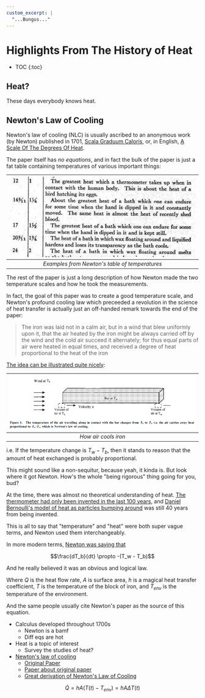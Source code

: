 ```yaml
---
custom_excerpt: |
  "...Bungus..."
---
```


# Highlights From The History of Heat

* TOC
{:toc}
## Heat?

These days everybody knows heat. 

## Newton's Law of Cooling

Newton's law of cooling (NLC) is usually ascribed to an anonymous work (by Newton) published  in 1701, [Scala Graduum Caloris](https://archive.org/details/philtrans07084697), or, in English, [A Scale Of The Degrees Of Heat](https://www.originalsources.com/Document.aspx?DocID=S6VEXZVMWT1M2W2).

The paper itself has *no equations*, and in fact the bulk of the paper is just a fat table containing temperatures of various important things:

|![Examples from Newton's table of temperatures](/images/newtonslawofcooling/newtonscaleexample.png)|
|:--:|
| *Examples from Newton's table of temperatures* |

The rest of the paper is just a long description of how Newton made the two temperature scales and how he took the measurements.

In fact, the goal of this paper was to create a good temperature scale, and Newton's profound cooling law which preceeded a revolution in the science of heat transfer is actually just an off-handed remark towards the end of the paper:

> The iron was laid not in a calm air, but in a wind that blew uniformly upon it, that the air heated by the iron might be always carried off by the wind and the cold air succeed it alternately; for thus equal parts of air were heated in equal times, and received a degree of heat proportional to the heat of the iron

[The idea can be illustrated quite nicely](https://sci-hub.se/https://www.tandfonline.com/doi/abs/10.1080/001075199181549):

|![How air cools iron](/images/newtonslawofcooling/stolendiagram.png)|
|:--:|
| *How air cools iron* |

i.e. If the temperature change is $T_w - T_b$, then it stands to reason that the amount of heat exchanged is probably proportional.

This might sound like a non-sequitur, because yeah, it kinda is. But look where it got Newton. How's the whole "being rigorous" thing going for you, bud?

At the time, there was almost no theoretical understanding of heat. [The thermometer had only been invented in the last 100 years](https://antonhowes.substack.com/p/age-of-invention-why-wasnt-the-steam-76c), and [Daniel Bernoulli's model of heat as particles bumping around](https://en.wikipedia.org/wiki/Kinetic_theory_of_gases) was still 40 years from being invented.

This is all to say that "temperature" and "heat" were both super vague terms, and Newton used them interchangeably.

In more modern terms, [Newton was saying that](https://web.archive.org/web/20160614213315/http://paginas.fisica.uson.mx/laura.yeomans/tc/Sci-Edu-Springer-2010.pdf)

$$\frac{dT_b}{dt} \propto -(T_w - T_b)$$

And he really believed it was an obvious and logical law. 

Where $Q$ is the heat flow rate, $A$ is surface area, $h$ is a magical heat transfer coefficient, $T$ is the temperature of the block of iron, and $T_{env}$ is the temperature of the environment.

And the same people usually cite Newton's paper as the source of this equation.





- Calculus developed throughout 1700s
    - Newton is a bamf
    - Diff eqs are hot
- Heat is a topic of interest
    - Survey the studies of heat?
- [Newton's law of cooling](https://en.wikipedia.org/wiki/Newton%27s_law_of_cooling)
    - [Original Paper](https://www.originalsources.com/Document.aspx?DocID=S6VEXZVMWT1M2W2)
    - [Paper about original paper](https://sci-hub.se/https://www.tandfonline.com/doi/abs/10.1080/001075199181549)
    - [Great derivation of Newton's Law of Cooling](https://web.archive.org/web/20160614213315/http://paginas.fisica.uson.mx/laura.yeomans/tc/Sci-Edu-Springer-2010.pdf)

$$\dot{Q}=hA(T(t)-T_{env}) = hA\Delta T(t)$$

